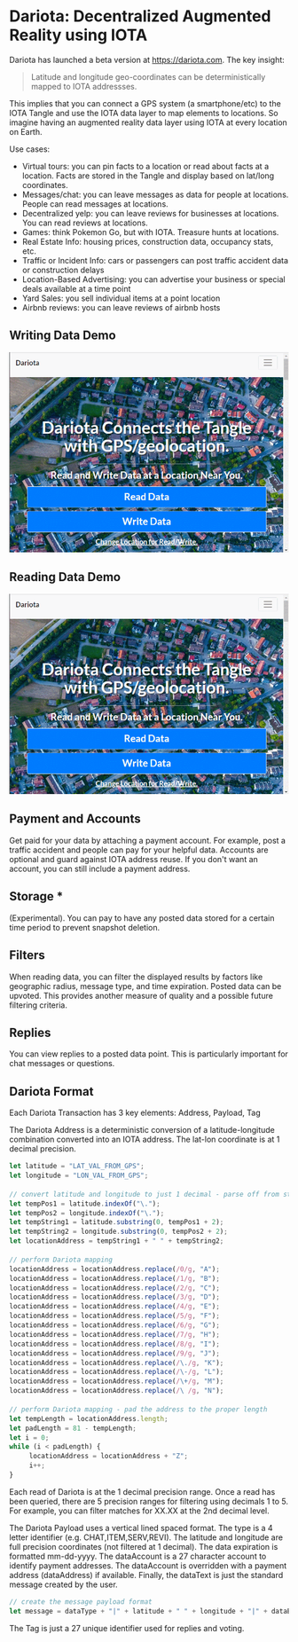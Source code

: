 # Dariota: Decentralized Augmented Reality using IOTA

Dariota has launched a beta version at https://dariota.com. The key insight:

> Latitude and longitude geo-coordinates can be deterministically mapped to IOTA addressses.

This implies that you can connect a GPS system (a smartphone/etc) to the IOTA Tangle and use the IOTA data layer to map elements to locations. So imagine having an augmented reality data layer using IOTA at every location on Earth.

Use cases:
* Virtual tours: you can pin facts to a location or read about facts at a location. Facts are stored in the Tangle and display based on lat/long coordinates.
* Messages/chat: you can leave messages as data for people at locations. People can read messages at locations.
* Decentralized yelp: you can leave reviews for businesses at locations. You can read reviews at locations.
* Games: think Pokemon Go, but with IOTA. Treasure hunts at locations. 
* Real Estate Info: housing prices, construction data, occupancy stats, etc.
* Traffic or Incident Info: cars or passengers can post traffic accident data or construction delays
* Location-Based Advertising: you can advertise your business or special deals available at a time point
* Yard Sales: you sell individual items at a point location
* Airbnb reviews: you can leave reviews of airbnb hosts

## Writing Data Demo
![Write Demo](/img/writedemo.gif)

## Reading Data Demo
![Write Demo](/img/writedemo.gif)

## Payment and Accounts
Get paid for your data by attaching a payment account. For example, post a traffic accident and people can pay for your helpful data. Accounts are optional and guard against IOTA address reuse. If you don't want an account, you can still include a payment address.

## Storage * 
(Experimental). You can pay to have any posted data stored for a certain time period to prevent snapshot deletion.

## Filters
When reading data, you can filter the displayed results by factors like geographic radius, message type, and time expiration. Posted data can be upvoted. This provides another measure of quality and a possible future filtering criteria.

## Replies
You can view replies to a posted data point. This is particularly important for chat messages or questions.

## Dariota Format
Each Dariota Transaction has 3 key elements: Address, Payload, Tag

The Dariota Address is a deterministic conversion of a latitude-longitude combination converted into an IOTA address. The lat-lon coordinate is at 1 decimal precision.

```javascript
let latitude = "LAT_VAL_FROM_GPS";
let longitude = "LON_VAL_FROM_GPS";

// convert latitude and longitude to just 1 decimal - parse off from string
let tempPos1 = latitude.indexOf("\.");
let tempPos2 = longitude.indexOf("\.");
let tempString1 = latitude.substring(0, tempPos1 + 2);
let tempString2 = longitude.substring(0, tempPos2 + 2);
let locationAddress = tempString1 + " " + tempString2;

// perform Dariota mapping
locationAddress = locationAddress.replace(/0/g, "A");
locationAddress = locationAddress.replace(/1/g, "B");
locationAddress = locationAddress.replace(/2/g, "C");
locationAddress = locationAddress.replace(/3/g, "D");
locationAddress = locationAddress.replace(/4/g, "E");
locationAddress = locationAddress.replace(/5/g, "F");
locationAddress = locationAddress.replace(/6/g, "G");
locationAddress = locationAddress.replace(/7/g, "H");
locationAddress = locationAddress.replace(/8/g, "I");
locationAddress = locationAddress.replace(/9/g, "J");
locationAddress = locationAddress.replace(/\./g, "K");
locationAddress = locationAddress.replace(/\-/g, "L");
locationAddress = locationAddress.replace(/\+/g, "M");
locationAddress = locationAddress.replace(/\ /g, "N");

// perform Dariota mapping - pad the address to the proper length
let tempLength = locationAddress.length;
let padLength = 81 - tempLength;
let i = 0;
while (i < padLength) {
     locationAddress = locationAddress + "Z";
     i++;
}
```

Each read of Dariota is at the 1 decimal precision range. Once a read has been queried, there are 5 precision ranges for filtering using decimals 1 to 5. For example, you can filter matches for XX.XX at the 2nd decimal level.

The Dariota Payload uses a vertical lined spaced format. The type is a 4 letter identifier (e.g. CHAT,ITEM,SERV,REVI). The latitude and longitude are full precision coordinates (not filtered at 1 decimal). The data expiration is formatted mm-dd-yyyy. The dataAccount is a 27 character account to identify payment addresses. The dataAccount is overridden with a payment address (dataAddress) if available. Finally, the dataText is just the standard message created by the user.

```javascript
// create the message payload format
let message = dataType + "|" + latitude + " " + longitude + "|" + dataExpiration + "|" + dataAccount + "|" + dataAddress + "|" + dataText;        
```

The Tag is just a 27 unique identifier used for replies and voting.
